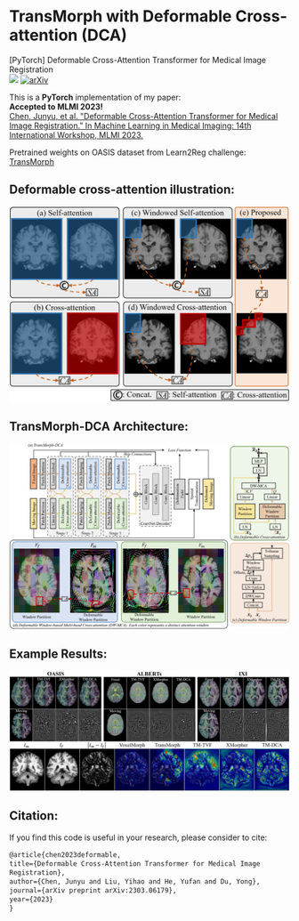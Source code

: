 # TransMorph with Deformable Cross-attention (DCA)
[PyTorch] Deformable Cross-Attention Transformer for Medical Image Registration\
<a href="https://opensource.org/licenses/MIT"><img src="https://img.shields.io/badge/License-MIT-yellow.svg"></a> [![arXiv](https://img.shields.io/badge/arXiv-2303.06179-b31b1b.svg)](https://arxiv.org/abs/2303.06179)

This is a **PyTorch** implementation of my paper:\
**Accepted to MLMI 2023!**\
<a href="https://arxiv.org/abs/2303.06179">Chen, Junyu, et al. "Deformable Cross-Attention Transformer for Medical Image Registration." In Machine Learning in Medical Imaging: 14th International Workshop, MLMI 2023.</a>

Pretrained weights on OASIS dataset from Learn2Reg challenge: [TransMorph](https://drive.google.com/uc?export=download&id=1QfMiTzZMIlBDg8nI9NIWf0FyRHc2ZNXo)

## Deformable cross-attention illustration:
<img src="https://github.com/junyuchen245/TransMorph_DCA/blob/main/figs/cross_attn.jpg" width="600"/>

## TransMorph-DCA Architecture:
<img src="https://github.com/junyuchen245/TransMorph_DCA/blob/main/figs/DefTransMorph.jpg" width="800"/>

## Example Results:
<img src="https://github.com/junyuchen245/TransMorph_DCA/blob/main/figs/GradCamCompare.jpg" width="1000"/>


## Citation:
If you find this code is useful in your research, please consider to cite:
    
    @article{chen2023deformable,
    title={Deformable Cross-Attention Transformer for Medical Image Registration},
    author={Chen, Junyu and Liu, Yihao and He, Yufan and Du, Yong},
    journal={arXiv preprint arXiv:2303.06179},
    year={2023}
    }
    
